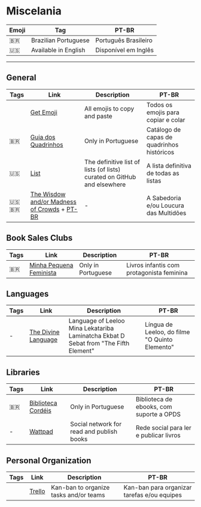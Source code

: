 # Miscelania

| Emoji | Tag                  | PT-BR                |
| ----- | -------------------- | -------------------- |
| 🇧🇷  | Brazilian Portuguese | Português Brasileiro |
| 🇺🇸  | Available in English | Disponível em Inglês |

---

## General

| Tags     | Link                                                                                                       | Description                  | PT-BR                                      |
| -------- | ---------------------------------------------------------------------------------------------------------- | ---------------------------- | ------------------------------------------ |
|          | [Get Emoji](https://getemoji.com)                                                                          | All emojis to copy and paste | Todos os emojis para copiar e colar        |
| 🇧🇷     | [Guia dos Quadrinhos](http://www.guiadosquadrinhos.com)                                                    | Only in Portuguese           | Catálogo de capas de quadrinhos históricos |
| 🇺🇸 | [List](https://github.com/jnv/lists) | The definitive list of lists (of lists) curated on GitHub and elsewhere | A lista definitiva de todas as listas|
| 🇺🇸🇧🇷 | [The Wisdow and/or Madness of Crowds](https://ncase.me/crowds/) + [PT-BR](https://ncase.me/crowds/pt.html) | -                            | A Sabedoria e/ou Loucura das Multidões     |

## Book Sales Clubs

| Tags | Link                                                             | Description        | PT-BR                                     |
| ---- | ---------------------------------------------------------------- | ------------------ | ----------------------------------------- |
| 🇧🇷 | [Minha Pequena Feminista](https://minhapequenafeminista.com.br/) | Only in Portuguese | Livros infantis com protagonista feminina |

## Languages

| Tags | Link                                                                                | Description                                                                          | PT-BR                                          |
| ---- | ----------------------------------------------------------------------------------- | ------------------------------------------------------------------------------------ | ---------------------------------------------- |
| -    | [The Divine Language](https://www.angelfire.com/pop/polymorphslair/langdivine.html) | Language of Leeloo Mina Lekatariba Laminatcha Ekbat D Sebat from "The Fifth Element" | Língua de Leeloo, do filme "O Quinto Elemento" |

## Libraries

| Tags | Link                                            | Description                               | PT-BR                                    |
| ---- | ----------------------------------------------- | ----------------------------------------- | ---------------------------------------- |
| 🇧🇷 | [Biblioteca Cordéis](http://livros.cordeis.com) | Only in Portuguese                        | Biblioteca de ebooks, com suporte a OPDS |
| -    | [Wattpad](https://www.wattpad.com/home)         | Social network for read and publish books | Rede social para ler e publicar livros   |

## Personal Organization

| Tags | Link                         | Description                            | PT-BR                                       |
| ---- | ---------------------------- | -------------------------------------- | ------------------------------------------- |
|      | [Trello](https://trello.com) | Kan-ban to organize tasks and/or teams | Kan-ban para organizar tarefas e/ou equipes |
